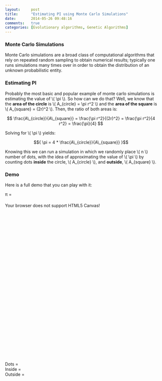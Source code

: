 ```yaml
---
layout:     post
title:      "Estimating PI using Monte Carlo Simulations"
date:       2014-05-26 09:48:16
comments:   true
categories: [Evolutionary algorithms, Genetic Algorithms]
---
```


<script src="http://cdn.mathjax.org/mathjax/latest/MathJax.js?config=TeX-AMS-MML_HTMLorMML"></script>

### Monte Carlo Simulations

Monte Carlo simulations are a broad class of computational algorithms that rely on repeated random
sampling to obtain numerical results; typically one runs simulations many times over in order to
obtain the distribution of an unknown probabilistic entity.

### Estimating PI

Probably the most basic and popular example of monte carlo simulations is estimating the value of
\\( \pi \\). So how can we do that? Well, we know that the **area of the circle** is \\( A\_{circle}
= \pi r^2 \\) and the **area of the square** is \\( A\_{square} = (2r)^2 \\). Then, the ratio of
both areas is:

$$ \frac{A\_{circle}}{A\_{square}} = \frac{\pi r^2}{(2r)^2} = \frac{\pi r^2}{4 r^2} = \frac{\pi}{4} $$

Solving for \\( \pi \\) yields:

$${ \pi = 4 * \frac{A\_{circle}}{A\_{square}} }$$

Knowing this we can run a simulation in which we randomly place \\( n \\) number of dots, with the
idea of approximating the value of \\( \pi \\) by counting dots **inside** the circle, \\(
A\_{circle} \\), and **outside**, \\( A\_{square} \\).

### Demo

Here is a full demo that you can play with it:

<div text-align="center; display: block;">&pi; = <span id="pi"></span></div>

<canvas id="pi-mc" height="300px" width="300px" style="margin: 20px auto; display: block;">
Your browser does not support HTML5 Canvas!
</canvas>

Dots = <span id="all"></span><br />
Inside = <span id="inside"></span><br />
Outside = <span id="outside"></span><br />

<script src="/js/mc-pi.js"></script>


<!--
We created a program to estimate the value of PI using JavaScript. Why JavaScript? Simply because is
the best programming language for demos! If you look for a tutorial or demo about any algorithm or
technique you will find code in different programming languages that DO NOT run in a web browser,
videos, or even worse, Java applets! With JavaScript we can create a program with beautiful
interfaces that will load as you open a web page. No waiting for a video to load, or Java applets to
load!.
-->


